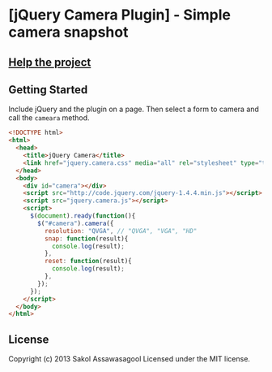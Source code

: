 [jQuery Camera Plugin] - Simple camera snapshot
================================

## [Help the project](http://pledgie.com/campaigns/21928)

## Getting Started
Include jQuery and the plugin on a page. Then select a form to camera and call the `cameara` method.

```html
<!DOCTYPE html>
<html>
  <head>
    <title>jQuery Camera</title>
    <link href="jquery.camera.css" media="all" rel="stylesheet" type="text/css" />
  </head>
  <body>
    <div id="camera"></div>
    <script src="http://code.jquery.com/jquery-1.4.4.min.js"></script>
    <script src="jquery.camera.js"></script>
    <script>
      $(document).ready(function(){
        $("#camera").camera({
          resolution: "QVGA", // "QVGA", "VGA", "HD"
          snap: function(result){
            console.log(result);
          },
          reset: function(result){
            console.log(result);
          },
        });
      });
    </script>
  </body>
</html>
```

## License
Copyright (c) 2013 Sakol Assawasagool
Licensed under the MIT license.